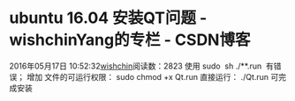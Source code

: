 # ubuntu 16.04 安装QT问题 - wishchinYang的专栏 - CSDN博客
2016年05月17日 10:52:32[wishchin](https://me.csdn.net/wishchin)阅读数：2823
使用 sudo  sh ./**.run  有错误；
增加 文件的可运行权限：
sudo chmod +x Qt.run
直接运行：
./Qt.run
可完成安装
